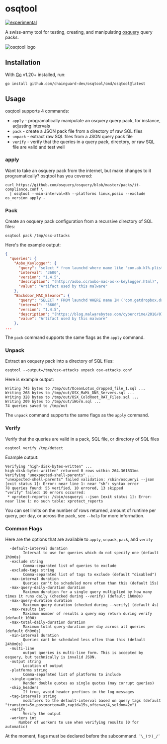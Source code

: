 # osqtool

[![experimental](http://badges.github.io/stability-badges/dist/experimental.svg)](http://github.com/badges/stability-badges)

A swiss-army tool for testing, creating, and manipulating [osquery](https://osquery.io/) query packs.

![osqtool logo](images/logo-small.png?raw=true "osqtool logo")

## Installation

With [Go](https://go.dev/) v1.20+ installed, run:

```shell
go install github.com/chainguard-dev/osqtool/cmd/osqtool@latest
```

## Usage

osqtool supports 4 commands:

* `apply` - programatically manipulate an osquery query pack, for instance, adjusting intervals
* `pack` - create a JSON pack file from a directory of raw SQL files
* `unpack` - extract raw SQL files from a JSON query pack file
* `verify` - verify that the queries in a query pack, directory, or raw SQL file are valid and test well

### apply

Want to take an osquery pack from the internet, but make changes to it programatically? osqtool has you covered:

```shell
curl https://github.com/osquery/osquery/blob/master/packs/it-compliance.conf \
  | osqtool --min-interval=8h --platforms linux,posix --exclude os_version apply -
```

### Pack

Create an osquery pack configuration from a recursive directory of SQL files:

```shell
osqtool pack /tmp/osx-attacks
```

Here's the example output:

```json
{
  "queries": {
    "Aobo_Keylogger": {
      "query": "select * from launchd where name like 'com.ab.kl%.plist';",
      "interval": "3600",
      "version": "1.4.5",
      "description": "(http://aobo.cc/aobo-mac-os-x-keylogger.html)",
      "value": "Artifact used by this malware"
    },
    "Backdoor_MAC_Eleanor": {
      "query": "SELECT * FROM launchd WHERE name IN ('com.getdropbox.dropbox.integritycheck.plist','com.getdropbox.dropbox.timegrabber.plist','com.getdropbox.dropbox.usercontent.plist');",
      "interval": "3600",
      "version": "1.4.5",
      "description": "(https://blog.malwarebytes.com/cybercrime/2016/07/new-mac-backdoor-malware-eleanor/)",
      "value": "Artifact used by this malware"
    },
...
```

The `pack` command supports the same flags as the `apply` command.

### Unpack

Extract an osquery pack into a directory of SQL files:

```shell
osqtool --output=/tmp/osx-attacks unpack osx-attacks.conf
```

Here is example output:

```log
Writing 745 bytes to /tmp/out/OceanLotus_dropped_file_1.sql ...
Writing 268 bytes to /tmp/out/OSX_MaMi_DNS_Servers.sql ...
Writing 328 bytes to /tmp/out/OSX_ColdRoot_RAT_Files.sql ...
Writing 209 bytes to /tmp/out/iWorm.sql ...
74 queries saved to /tmp/out
```

The `unpack` command supports the same flags as the `apply` command.

### Verify

Verify that the queries are valid in a pack, SQL file, or directory of SQL files

```shell
osqtool verify /tmp/detect
```

Example output:

```log
Verifying "high-disk-bytes-written" ...
high-disk-bytes-written" returned 0 rows within 264.361831ms
Verifying "unexpected-shell-parents" ...
"unexpected-shell-parents" failed validation: /sbin/osqueryi --json [exit status 1]: Error: near line 1: near "sh": syntax error
78 queries found: 55 verified, 10 errored, 13 skipped
"verify" failed: 10 errors occurred:
 * xprotect-reports: /sbin/osqueryi --json [exit status 1]: Error: near line 1: no such table: xprotect_reports
```

You can set limits on the number of rows returned, amount of runtime per query, per day, or across the pack, see `--help` for more information.

### Common Flags

Here are the options that are available to `apply`, `unpack`, `pack`, and `verify`

```
  -default-interval duration
    	Interval to use for queries which do not specify one (default 1h0m0s)
  -exclude string
    	Comma-separated list of queries to exclude
  -exclude-tags string
    	Comma-separated list of tags to exclude (default "disabled")
  -max-interval duration
    	Queries can't be scheduled more often than this (default 15s)
  -max-query-daily-duration duration
    	Maximum duration for a single query multiplied by how many times it runs daily (checked during --verify) (default 1h0m0s)
  -max-query-duration duration
    	Maximum query duration (checked during --verify) (default 4s)
  -max-results int
    	Maximum number of results a query may return during verify (default 1000)
  -max-total-daily-duration duration
    	Maximum total query-duration per day across all queries (default 6h0m0s)
  -min-interval duration
    	Queries cant be scheduled less often than this (default 24h0m0s)
  -multi-line
    	output queries is multi-line form. This is accepted by osquery, but technically is invalid JSON.
  -output string
    	Location of output
  -platforms string
    	Comma-separated list of platforms to include
  -single-quotes
    	Render double quotes as single quotes (may corrupt queries)
  -skip_headers
    	If true, avoid header prefixes in the log messages
  -tag-intervals string
    	modifiers to the default-interval based on query tags (default "transient=5m,postmortem=6h,rapid=15s,often=x/4,seldom=2x")
  -verify
    	Verify the output
  -workers int
      Number of workers to use when verifying results (0 for automatic)
```

At the moment, flags must be declared before the subcommand. `¯\_(ツ)_/¯`
